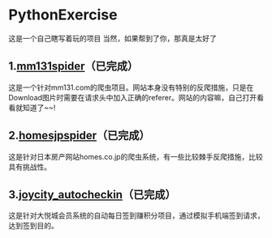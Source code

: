 # PythonExercise
这是一个自己瞎写着玩的项目
当然，如果帮到了你，那真是太好了
## 1.[mm131spider](https://github.com/Mr0x01/PythonExercise/tree/master/mm131spider "mm131spider")（已完成）
这是一个针对mm131.com的爬虫项目。网站本身没有特别的反爬措施，只是在Download图片时需要在请求头中加入正确的referer。网站的内容嘛，自己打开看看就知道了~~!

## 2.[homesjpspider](https://github.com/Mr0x01/PythonExercise/tree/master/homesjpspider "homesjpspider")（已完成）
这是针对日本房产网站homes.co.jp的爬虫系统，有一些比较棘手反爬措施，比较具有挑战性。

## 3.[joycity_autocheckin](https://github.com/Mr0x01/PythonExercise/tree/master/joycity_autocheckin "joycity_autocheckin")（已完成）
这是针对大悦城会员系统的自动每日签到赚积分项目，通过模拟手机端签到请求，达到签到目的。